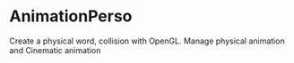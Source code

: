 # AnimationPerso
Create a physical word, collision with OpenGL. Manage physical animation and Cinematic animation
